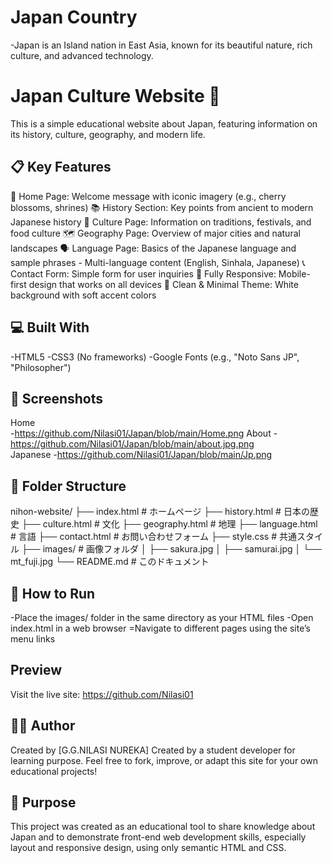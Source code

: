 # Japan Country
-Japan is an Island nation in East Asia, known for its beautiful nature, rich culture, and advanced technology.

# Japan Culture Website 🌸
This is a simple educational website about Japan, featuring information on its history, culture, geography, and modern life.

## 📋 Key Features
🏯 Home Page: Welcome message with iconic imagery (e.g., cherry blossoms, shrines)
📚 History Section: Key points from ancient to modern Japanese history
🎌 Culture Page: Information on traditions, festivals, and food culture
🗺️ Geography Page: Overview of major cities and natural landscapes
🗣️ Language Page: Basics of the Japanese language and sample phrases - Multi-language content (English, Sinhala, Japanese)
📞 Contact Form: Simple form for user inquiries
📱 Fully Responsive: Mobile-first design that works on all devices
🎨 Clean & Minimal Theme: White background with soft accent colors

## 💻 Built With
-HTML5
-CSS3 (No frameworks)
-Google Fonts (e.g., "Noto Sans JP", "Philosopher")

## 📸 Screenshots
Home  
-https://github.com/Nilasi01/Japan/blob/main/Home.png
About 
-https://github.com/Nilasi01/Japan/blob/main/about.jpg.png   
Japanese 
-https://github.com/Nilasi01/Japan/blob/main/Jp.png

## 📂 Folder Structure
nihon-website/
├── index.html             # ホームページ
├── history.html           # 日本の歴史
├── culture.html           # 文化
├── geography.html         # 地理
├── language.html          # 言語
├── contact.html           # お問い合わせフォーム
├── style.css              # 共通スタイル
├── images/                # 画像フォルダ
│   ├── sakura.jpg
│   ├── samurai.jpg
│   └── mt_fuji.jpg
└── README.md              # このドキュメント

## 🚀 How to Run
-Place the images/ folder in the same directory as your HTML files
-Open index.html in a web browser
=Navigate to different pages using the site’s menu links


## Preview
Visit the live site: https://github.com/Nilasi01

## 👩‍💻 Author
Created by [G.G.NILASI NUREKA]
Created by a student developer for learning purpose.
Feel free to fork, improve, or adapt this site for your own educational projects!

## 🎯 Purpose
This project was created as an educational tool to share knowledge about Japan and to demonstrate front-end web development skills, especially layout and responsive design, using only semantic HTML and CSS.



